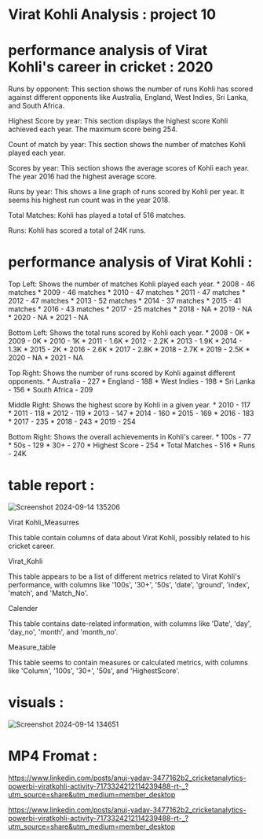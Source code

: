 # Virat Kohli Analysis : project 10 

# performance analysis of Virat Kohli's career in cricket : 2020

Runs by opponent: This section shows the number of runs Kohli has scored against different opponents like Australia, England, West Indies, Sri Lanka, and South Africa.

Highest Score by year: This section displays the highest score Kohli achieved each year. The maximum score being 254.

Count of match by year: This section shows the number of matches Kohli played each year.

Scores by year: This section shows the average scores of Kohli each year. The year 2016 had the highest average score.

Runs by year: This shows a line graph of runs scored by Kohli per year. It seems his highest run count was in the year 2018.

Total Matches: Kohli has played a total of 516 matches.

Runs: Kohli has scored a total of 24K runs.

# performance analysis of Virat Kohli :

Top Left: Shows the number of matches Kohli played each year. * 2008 - 46 matches * 2009 - 46 matches * 2010 - 47 matches * 2011 - 47 matches * 2012 - 47 matches * 2013 - 52 matches * 2014 - 37 matches * 2015 - 41 matches * 2016 - 43 matches * 2017 - 25 matches * 2018 - NA * 2019 - NA * 2020 - NA * 2021 - NA

Bottom Left: Shows the total runs scored by Kohli each year. * 2008 - 0K * 2009 - 0K * 2010 - 1K * 2011 - 1.6K * 2012 - 2.2K * 2013 - 1.9K * 2014 - 1.3K * 2015 - 2K * 2016 - 2.6K * 2017 - 2.8K * 2018 - 2.7K * 2019 - 2.5K * 2020 - NA * 2021 - NA

Top Right: Shows the number of runs scored by Kohli against different opponents. * Australia - 227 * England - 188 * West Indies - 198 * Sri Lanka - 156 * South Africa - 209

Middle Right: Shows the highest score by Kohli in a given year. * 2010 - 117 * 2011 - 118 * 2012 - 119 * 2013 - 147 * 2014 - 160 * 2015 - 169 * 2016 - 183 * 2017 - 235 * 2018 - 243 * 2019 - 254

Bottom Right: Shows the overall achievements in Kohli's career. * 100s - 77 * 50s - 129 * 30+ - 270 * Highest Score - 254 * Total Matches - 516 * Runs - 24K

# table report : 

![Screenshot 2024-09-14 135206](https://github.com/user-attachments/assets/54137c1d-b054-4ef7-ab47-4fce7cb4eadc)

Virat Kohli_Measurres

This table contain columns of data about Virat Kohli, possibly related to his cricket career.

Virat_Kohli

This table appears to be a list of different metrics related to Virat Kohli's performance, with columns like '100s', '30+', '50s', 'date', 'ground', 'index', 'match', and 'Match_No'.

Calender

This table contains date-related information, with columns like 'Date', 'day', 'day_no', 'month', and 'month_no'.

Measure_table

This table seems to contain measures or calculated metrics, with columns like 'Column', '100s', '30+', '50s', and 'HighestScore'.

# visuals : 

![Screenshot 2024-09-14 134651](https://github.com/user-attachments/assets/e9ffc54d-1a8d-426e-9687-3c77e22b57e7)

# MP4 Fromat :

https://www.linkedin.com/posts/anuj-yadav-3477162b2_cricketanalytics-powerbi-viratkohli-activity-7173324212114239488-rt-_?utm_source=share&utm_medium=member_desktop

https://www.linkedin.com/posts/anuj-yadav-3477162b2_cricketanalytics-powerbi-viratkohli-activity-7173324212114239488-rt-_?utm_source=share&utm_medium=member_desktop
